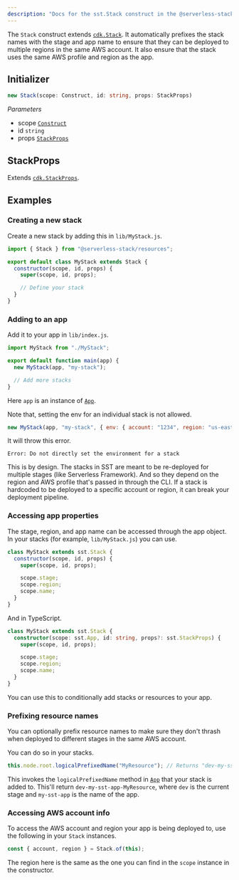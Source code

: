 ```yaml
---
description: "Docs for the sst.Stack construct in the @serverless-stack/resources package"
---
```


The `Stack` construct extends [`cdk.Stack`](https://docs.aws.amazon.com/cdk/api/latest/docs/@aws-cdk_core.Stack.html). It automatically prefixes the stack names with the stage and app name to ensure that they can be deployed to multiple regions in the same AWS account. It also ensure that the stack uses the same AWS profile and region as the app.

## Initializer

```ts
new Stack(scope: Construct, id: string, props: StackProps)
```

_Parameters_

- scope [`Construct`](https://docs.aws.amazon.com/cdk/api/latest/docs/constructs.Construct.html)
- id `string`
- props [`StackProps`](#stackprops)

## StackProps

Extends [`cdk.StackProps`](https://docs.aws.amazon.com/cdk/api/latest/docs/@aws-cdk_core.StackProps.html).

## Examples

### Creating a new stack

Create a new stack by adding this in `lib/MyStack.js`.

```js
import { Stack } from "@serverless-stack/resources";

export default class MyStack extends Stack {
  constructor(scope, id, props) {
    super(scope, id, props);

    // Define your stack
  }
}
```

### Adding to an app

Add it to your app in `lib/index.js`.

```js
import MyStack from "./MyStack";

export default function main(app) {
  new MyStack(app, "my-stack");

  // Add more stacks
}
```

Here `app` is an instance of [`App`](constructs/App.md).

Note that, setting the env for an individual stack is not allowed.

```js
new MyStack(app, "my-stack", { env: { account: "1234", region: "us-east-1" } });
```

It will throw this error.

```
Error: Do not directly set the environment for a stack
```

This is by design. The stacks in SST are meant to be re-deployed for multiple stages (like Serverless Framework). And so they depend on the region and AWS profile that's passed in through the CLI. If a stack is hardcoded to be deployed to a specific account or region, it can break your deployment pipeline.

### Accessing app properties

The stage, region, and app name can be accessed through the app object. In your stacks (for example, `lib/MyStack.js`) you can use.

```js
class MyStack extends sst.Stack {
  constructor(scope, id, props) {
    super(scope, id, props);

    scope.stage;
    scope.region;
    scope.name;
  }
}
```

And in TypeScript.

```ts
class MyStack extends sst.Stack {
  constructor(scope: sst.App, id: string, props?: sst.StackProps) {
    super(scope, id, props);

    scope.stage;
    scope.region;
    scope.name;
  }
}
```

You can use this to conditionally add stacks or resources to your app.

### Prefixing resource names

You can optionally prefix resource names to make sure they don't thrash when deployed to different stages in the same AWS account.

You can do so in your stacks.

```js
this.node.root.logicalPrefixedName("MyResource"); // Returns "dev-my-sst-app-MyResource"
```

This invokes the `logicalPrefixedName` method in [`App`](constructs/App.md) that your stack is added to. This'll return `dev-my-sst-app-MyResource`, where `dev` is the current stage and `my-sst-app` is the name of the app.

### Accessing AWS account info

To access the AWS account and region your app is being deployed to, use the following in your `Stack` instances.

```js
const { account, region } = Stack.of(this);
```

The region here is the same as the one you can find in the `scope` instance in the constructor.
